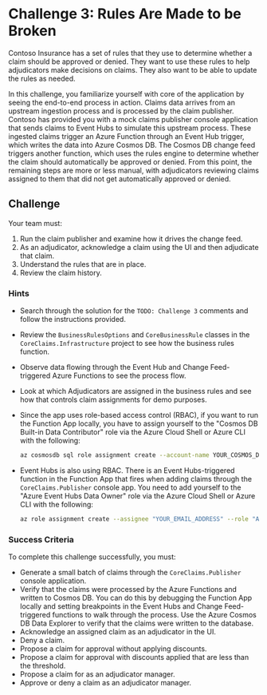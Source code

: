 # Challenge 3: Rules Are Made to be Broken

Contoso Insurance has a set of rules that they use to determine whether a claim should be approved or denied. They want to use these rules to help adjudicators make decisions on claims. They also want to be able to update the rules as needed.

In this challenge, you familiarize yourself with core of the application by seeing the end-to-end process in action. Claims data arrives from an upstream ingestion process and is processed by the claim publisher. Contoso has provided you with a mock claims publisher console application that sends claims to Event Hubs to simulate this upstream process. These ingested claims trigger an Azure Function through an Event Hub trigger, which writes the data into Azure Cosmos DB. The Cosmos DB change feed triggers another function, which uses the rules engine to determine whether the claim should automatically be approved or denied. From this point, the remaining steps are more or less manual, with adjudicators reviewing claims assigned to them that did not get automatically approved or denied.

## Challenge

Your team must:

1. Run the claim publisher and examine how it drives the change feed.
2. As an adjudicator, acknowledge a claim using the UI and then adjudicate that claim.
3. Understand the rules that are in place.
4. Review the claim history.

### Hints

- Search through the solution for the `TODO: Challenge 3` comments and follow the instructions provided.
- Review the `BusinessRulesOptions` and `CoreBusinessRule` classes in the `CoreClaims.Infrastructure` project to see how the business rules function.
- Observe data flowing through the Event Hub and Change Feed-triggered Azure Functions to see the process flow.
- Look at which Adjudicators are assigned in the business rules and see how that controls claim assignments for demo purposes.
- Since the app uses role-based access control (RBAC), if you want to run the Function App locally, you have to assign yourself to the "Cosmos DB Built-in Data Contributor" role via the Azure Cloud Shell or Azure CLI with the following:

    ```bash
    az cosmosdb sql role assignment create --account-name YOUR_COSMOS_DB_ACCOUNT_NAME --resource-group YOUR_RESOURCE_GROUP_NAME --scope "/" --principal-id YOUR_AZURE_AD_PRINCIPAL_ID --role-definition-id 00000000-0000-0000-0000-000000000002
    ```

- Event Hubs is also using RBAC. There is an Event Hubs-triggered function in the Function App that fires when adding claims through the `CoreClaims.Publisher` console app. You need to add yourself to the "Azure Event Hubs Data Owner" role via the Azure Cloud Shell or Azure CLI with the following:

    ```bash
    az role assignment create --assignee "YOUR_EMAIL_ADDRESS" --role "Azure Event Hubs Data Owner" --scope "/subscriptions/YOUR_AZURE_SUBSCRIPTION_ID/resourceGroups/YOUR_RESOURCE_GROUP_NAME/providers/Microsoft.EventHub/namespaces/YOUR_EVENT_HUBS_NAMESPACE"
    ```

### Success Criteria

To complete this challenge successfully, you must:

- Generate a small batch of claims through the `CoreClaims.Publisher` console application.
- Verify that the claims were processed by the Azure Functions and written to Cosmos DB. You can do this by debugging the Function App locally and setting breakpoints in the Event Hubs and Change Feed-triggered functions to walk through the process. Use the Azure Cosmos DB Data Explorer to verify that the claims were written to the database.
- Acknowledge an assigned claim as an adjudicator in the UI.
- Deny a claim.
- Propose a claim for approval without applying discounts.
- Propose a claim for approval with discounts applied that are less than the threshold.
- Propose a claim for as an adjudicator manager.
- Approve or deny a claim as an adjudicator manager.
